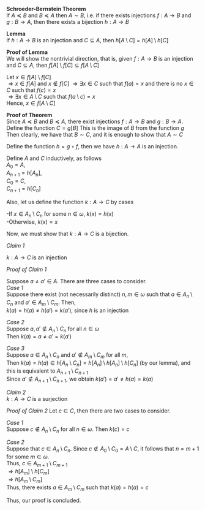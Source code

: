 **Schroeder-Bernstein Theorem**   
If $A \preceq B$ and $B \preceq A$ then $A \sim B$, i.e. if there exists injections $f: A \to B$ and $g: B \to A$, then there exists a bijection $h: A \to B$   

**Lemma**   
If $h: A \to B$ is an injection and $C \subseteq A$, then $h[A \setminus C] = h[A] \setminus h[C]$   

**Proof of Lemma**   
We will show the nontrivial direction, that is, given $f: A \to B$ is an injection and $C \subseteq A$, then $f[A] \setminus f[C] \subseteq f[A \setminus C]$

Let $x \in f[A] \setminus f[C]$   
$\Rightarrow x \in f[A]$ and $x \notin f[C]$
$\Rightarrow \exists x \in C$ such that $f(a) = x$ and there is no $x \in C$ such that $f(c) = x$   
$\Rightarrow \exists x \in A \setminus C$ such that $f(a \setminus c) = x$   
Hence, $x \in f[A \setminus C]$   

**Proof of Theorem**   
Since $A \preceq B$ and $B \preceq A$, there exist injections $f: A \to B$ and $g: B \to A$.   
Define the function $C = g[B]$ This is the image of $B$ from the function $g$   
Then clearly, we have that $B \sim C$, and it is enough to show that $A \sim C$   

Define the function $h = g \circ f$, then we have $h: A \to A$ is an injection.

Define $A$ and $C$ inductively, as follows   
$A_{0} = A$,   
$A_{n+1} = h[A_{n}]$,   
$C_{0} = C$,   
$C_{n+1} = h[C_{n}]$   

Also, let us define the function $k: A \to C$ by cases

-If $x \in A_{n} \setminus C_{n}$ for some $n \in \omega$, $k(x) = h(x)$   
-Otherwise, $k(x) = x$   

Now, we must show that $k: A \to C$ is a bijection.

*Claim 1*

$k: A \to C$ is an injection

*Proof of Claim 1*

Suppose $a \neq a' \in A.$  There are three cases to consider.   
*Case 1*   
Suppose there exist (not necessarily distinct) $n,m \in \omega$ such that $a \in A_{n} \setminus C_{n}$ and $a' \in A_{m} \setminus C_{m}$.  Then,   
$k(a) = h(a) \neq h(a') = k(a')$, since $h$ is an injection    

*Case 2*   
Suppose $a, a' \notin A_{n} \setminus C_{n}$ for all $n \in \omega$   
Then $k(a) = a \neq a' = k(a')$      

*Case 3*   
Suppose $a \in A_{n} \setminus C_{n}$ and $a' \notin A_{m} \setminus C_{m}$ for all $m$,   
Then $k(a) = h(a) \in h[A_{n} \setminus C_{n}] = h[A_{n}] \setminus h[A_{n}] \setminus h[C_{n}]$ (by our lemma),
and this is equivalent to $A_{n+1} \setminus C_{n+1}$   
Since $a' \notin A_{n+1} \setminus C_{n+1}$, we obtain $k(a') = a' \neq h(a) = k(a)$   

*Claim 2*   
$k: A \to C$ is a surjection   

*Proof of Claim 2*
Let $c \in C$, then there are two cases to consider.   

*Case 1*   
Suppose $c \notin A_{n} \setminus C_{n}$ for all $n \in \omega$.  Then $k(c) = c$   

*Case 2*   
Suppose that $c \in A_{n} \setminus C_{n}$.  Since $c \notin A_{0} \setminus C_{0} = A \setminus C$, it follows that $n=m+1$ for some $m \in \omega$.   
Thus, $c \in A_{m+1} \setminus C_{m+1}$   
$\Rightarrow h[A_{m}] \setminus h[C_{m}]$   
$\Rightarrow h[A_{m} \setminus C_{m}]$   
Thus, there exists $a \in A_{m} \setminus C_{m}$ such that $k(a) = h(a) = c$

Thus, our proof is concluded.
